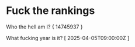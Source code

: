 # Fuck the rankings

Who the hell am I?
{ 14745937 }

What fucking year is it?
[ 2025-04-05T09:00:00Z ]
